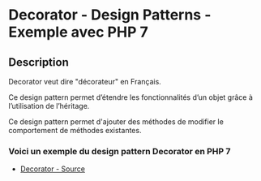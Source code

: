 # Decorator - Design Patterns - Exemple avec PHP 7




## Description

Decorator veut dire "décorateur" en Français.

Ce design pattern permet d’étendre les fonctionnalités d’un objet grâce à l’utilisation de l’héritage.

Ce design pattern permet d'ajouter des méthodes de modifier le comportement de méthodes existantes.






### Voici un exemple du design pattern Decorator en PHP 7

* [Decorator - Source](https://github.com/stephweb/design-patterns-php/blob/master/src/decorator/index.php)